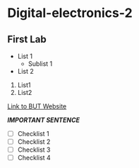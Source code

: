 # Digital-electronics-2

## First Lab

* List 1
  - Sublist 1
* List 2

1. List1
2. List2

[Link to BUT Website](https://www.vutbr.cz/en/)

***IMPORTANT SENTENCE***
- [ ] Checklist 1
- [ ] Checklist 2
- [ ] Checklist 3
- [ ] Checklist 4
